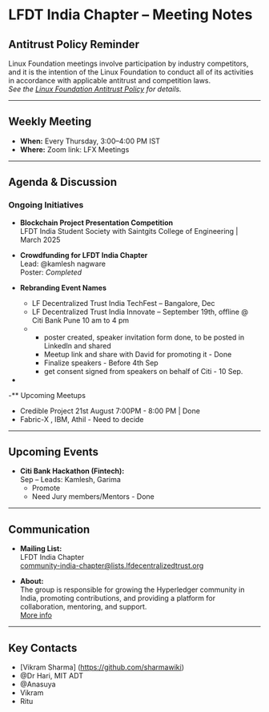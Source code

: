 
# LFDT India Chapter – Meeting Notes

## Antitrust Policy Reminder

Linux Foundation meetings involve participation by industry competitors, and it is the intention of the Linux Foundation to conduct all of its activities in accordance with applicable antitrust and competition laws.  
*See the [Linux Foundation Antitrust Policy](https://www.linuxfoundation.org/antitrust-policy) for details.*

---

## Weekly Meeting

- **When:** Every Thursday, 3:00–4:00 PM IST  
- **Where:** Zoom link: LFX Meetings

---

## Agenda & Discussion

### Ongoing Initiatives

- **Blockchain Project Presentation Competition**  
  LFDT India Student Society with Saintgits College of Engineering | March 2025

  

- **Crowdfunding for LFDT India Chapter**  
  Lead: @kamlesh nagware  
  Poster: *Completed*

- **Rebranding Event Names**
  - LF Decentralized Trust India TechFest – Bangalore, Dec
  - LF Decentralized Trust India Innovate – September 19th, offline @ Citi Bank Pune 10 am to 4 pm
  - - poster created, speaker invitation form done, to be posted in LinkedIn and shared
    - Meetup link and share with David for promoting it - Done
    - Finalize speakers - Before 4th Sep
    - get consent signed from speakers on behalf of Citi - 10 Sep.
  

-

  -** Upcoming Meetups
   -  Credible Project 21st August 7:00PM - 8:00 PM | Done
   -  Fabric-X , IBM, Athil - Need to decide 

---

## Upcoming Events

- **Citi Bank Hackathon (Fintech):**  
  Sep – Leads: Kamlesh, Garima
  - Promote
  - Need Jury members/Mentors - Done
   

---

## Communication

- **Mailing List:**  
  LFDT India Chapter  
  community-india-chapter@lists.lfdecentralizedtrust.org

- **About:**  
  The group is responsible for growing the Hyperledger community in India, promoting contributions, and providing a platform for collaboration, mentoring, and support.  
  [More info](https://wiki.hyperledger.org/display/HIRC/Hyperledger+India+Regional+Chapter+Home)

---

## Key Contacts

- [Vikram Sharma] (https://github.com/sharmawiki)
- @Dr Hari, MIT ADT
-  @Anasuya 
- Vikram
- Ritu
 
